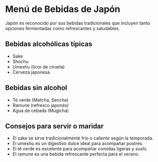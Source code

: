 # Menú de Bebidas de Japón

Japón es reconocido por sus bebidas tradicionales que incluyen tanto opciones fermentadas como refrescantes y saludables.

## Bebidas alcohólicas típicas
- Sake
- Shochu
- Umeshu (licor de ciruela)
- Cerveza japonesa

## Bebidas sin alcohol
- Té verde (Matcha, Sencha)
- Ramune (refresco japonés)
- Agua de cebada (Mugicha)

## Consejos para servir o maridar
- El sake se sirve tradicionalmente frío o caliente según la temporada.
- El umeshu es un digestivo dulce ideal para acompañar postres.
- El té verde es excelente para acompañar comidas ligeras y sushi.
- El ramune es una bebida refrescante perfecta para el verano.
